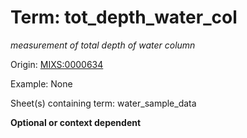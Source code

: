 # Term: tot_depth_water_col

*measurement of total depth of water column*

Origin: [MIXS:0000634](https://w3id.org/mixs/0000634)

Example: None

Sheet(s) containing term: water_sample_data

**Optional or context dependent**